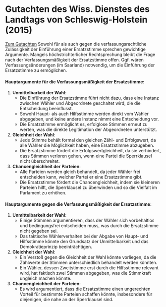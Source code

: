 # Gutachten des Wiss. Dienstes des Landtags von Schleswig-Holstein (2015)
[Zum Gutachten](https://www.google.com/url?sa=t&source=web&rct=j&opi=89978449&url=https://www.landtag.ltsh.de/infothek/wahl18/umdrucke/5400/umdruck-18-5441.pdf&ved=2ahUKEwi90828hKSHAxW88rsIHY_ZCYEQFnoECBgQAQ&usg=AOvVaw1HwEdR1FjxVEI5OOOF8WeZ)
Sowohl für als auch gegen die verfassungsrechtliche Zulässigkeit der Einführung einer Ersatzstimme sprechen gewichtige Argumente. Mangels höchstrichterlicher Rechtsprechung bleibt die Frage nach der Verfassungsmäßigkeit der Ersatzstimme offen. Ggf. wären Verfassungsänderungen (im Saarland) notwendig, um die Einführung der Ersatzstimme zu ermöglichen.
#### Hauptargumente für die Verfassungsmäßigkeit der Ersatzstimme:
1. **Unmittelbarkeit der Wahl**:
    - Die Einführung der Ersatzstimme führt nicht dazu, dass eine Instanz zwischen Wähler und Abgeordnete geschaltet wird, die die Entscheidung beeinflusst.
    - Sowohl Haupt- als auch Hilfsstimme werden direkt vom Wähler abgegeben, und keine andere Instanz nimmt eine Entscheidung vor.
    - Die Ersatzstimme ermöglicht es, erfolglose Stimmen erneut zu werten, was die direkte Legitimation der Abgeordneten unterstützt.
2. **Gleichheit der Wahl**:
    - Jede Stimme behält formal den gleichen Zähl- und Erfolgswert, da alle Wähler die Möglichkeit haben, eine Ersatzstimme abzugeben.
    - Die Ersatzstimme fördert die Erfolgswertgleichheit, da sie verhindert, dass Stimmen verloren gehen, wenn eine Partei die Sperrklausel nicht überschreitet.
3. **Chancengleichheit der Parteien**:
    - Alle Parteien werden gleich behandelt, da jeder Wähler frei entscheiden kann, welcher Partei er eine Ersatzstimme gibt.
    - Die Ersatzstimme fördert die Chancengleichheit, indem sie kleineren Parteien hilft, die Sperrklausel zu überwinden und so die Vielfalt im Parlament zu erhöhen.
#### Hauptargumente gegen die Verfassungsmäßigkeit der Ersatzstimme:
1. **Unmittelbarkeit der Wahl**:
    - Einige Stimmen argumentieren, dass der Wähler sich vorbehaltlos und bedingungsfrei entscheiden muss, was durch die Ersatzstimme nicht gegeben sei.
    - Das taktische Wählerverhalten bei der Abgabe von Haupt- und Hilfsstimme könnte den Grundsatz der Unmittelbarkeit und das Demokratieprinzip beeinträchtigen.
2. **Gleichheit der Wahl**:
    - Ein Verstoß gegen die Gleichheit der Wahl könnte vorliegen, da die Zählwerte der Stimmen unterschiedlich behandelt werden könnten.
    - Ein Wähler, dessen Zweitstimme erst durch die Hilfsstimme relevant wird, hat faktisch zwei Stimmen abgegeben, was die Stimmkraft ungleich machen könnte.
3. **Chancengleichheit der Parteien**:
    - Es wird argumentiert, dass die Ersatzstimme einen ungerechten Vorteil für bestimmte Parteien schaffen könnte, insbesondere für diejenigen, die nahe an der Sperrklausel sind.